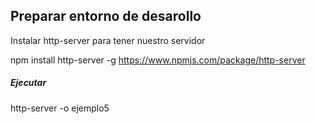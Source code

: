 ## Preparar entorno de desarollo

Instalar http-server para tener nuestro servidor

npm install http-server -g
https://www.npmjs.com/package/http-server

##### Ejecutar
http-server -o ejemplo5
